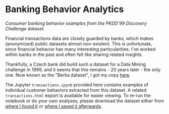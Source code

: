 # Banking Behavior Analytics

*Consumer banking behavior examples from the PKDD'99 Discovery Challenge dataset.*

Financial transactions data are closely guarded by banks, which makes (anonymized) public datasets almost non-existent. This is unfortunate, since financial behavior has many interesting particularities. I've worked within banks in the past and often felt like sharing related insights. 

Thankfully, a Czech bank did build such a dataset for a Data Mining challenge in 1999, and it seems that this remains - 20 years later - the only one. Now known as the "Berka dataset", I got my copy [here]( https://data.world/lpetrocelli/czech-financial-dataset-real-anonymized-transactions).

The Jupyter `transactions.ipynb` provided here contains examples of individual customer behaviors extracted from this dataset. A related `transactions.html` export is available for easier viewing. To re-run the notebook or do your own analyses, please download the dataset either from [where I found it](https://data.world/lpetrocelli/czech-financial-dataset-real-anonymized-transactions) or [where I saved it afterwards](http://data.paulosalem.com/datasets/pkdd99_discovery_challenge_banking_dataset.zip).